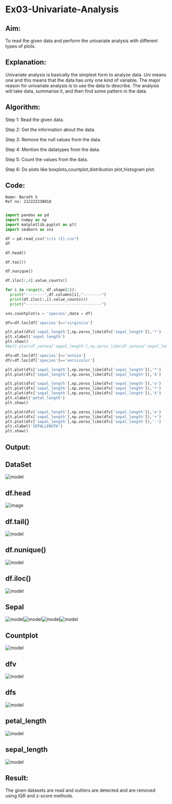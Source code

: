 # Ex03-Univariate-Analysis

## Aim:
To read the given data and perform the univariate analysis with different types of plots.

## Explanation:
Univariate analysis is basically the simplest form to analyze data. Uni means one and this means that the data has only one kind of variable. The major reason for univariate analysis is to use the data to describe. The analysis will take data, summarise it, and then find some pattern in the data.

## Algorithm:

Step 1:
Read the given data.

Step 2:
Get the information about the data.

Step 3:
Remove the null values from the data.

Step 4:
Mention the datatypes from the data.

Step 5:
Count the values from the data.

Step 6:
Do plots like boxplots,countplot,distribution plot,histogram plot.

## Code:
```
Name: Barath S
Ref no: 212222230018
```
```python

import pandas as pd
import numpy as np
import matplotlib.pyplot as plt
import seaborn as sns

df = pd.read_csv("iris (2).csv")
df

df.head()

df.tail()

df.nunique()

df.iloc[:,4].value_counts()

for i in range(0, df.shape[1]):
  print("--------",df.columns[i],"--------")
  print(df.iloc[:,i].value_counts())
  print("---------------------------------")

sns.countplot(x = 'species',data = df)

dfv=df.loc[df['species']=='virginica']

plt.plot(dfv['sepal_length'],np.zeros_like(dfv['sepal_length']),'*')
plt.xlabel('sepal length')
plt.show()
##plt.plot(df_setosa['sepal_length'],np.zeros_like(df_setosa['sepal_length']),'o')

dfs=df.loc[df['species']=='setosa']
dfc=df.loc[df['species']=='versicolor']

plt.plot(dfs['sepal_length'],np.zeros_like(dfs['sepal_length']),'*')
plt.plot(dfc['sepal_length'],np.zeros_like(dfc['sepal_length']),'X')

plt.plot(dfv['sepal_length'],np.zeros_like(dfv['sepal_length']),'o')
plt.plot(dfs['sepal_length'],np.zeros_like(dfs['sepal_length']),'*')
plt.plot(dfc['sepal_length'],np.zeros_like(dfc['sepal_length']),'X')
plt.xlabel('petal_length')
plt.show()

plt.plot(dfv['sepal_length'],np.zeros_like(dfv['sepal_length']),'o')
plt.plot(dfs['sepal_length'],np.zeros_like(dfs['sepal_length']),'+')
plt.plot(dfc['sepal_length'],np.zeros_like(dfc['sepal_length']),'-')
plt.xlabel('SEPALLENGTH')
plt.show()
```

## Output:

## DataSet

![model](df.png)

## df.head

![image](head.png)

## df.tail()

![model](tail.png)

## df.nunique()

![model](nuni.png)

## df.iloc()

![model](https://github.com/barathsubramani/Ex03-Univariate-Analysis/blob/main/iloc.png)

## Sepal

![model](https://github.com/barathsubramani/Ex03-Univariate-Analysis/blob/main/sepal1.png)![model](https://github.com/barathsubramani/Ex03-Univariate-Analysis/blob/main/sepal2.png)![model](https://github.com/barathsubramani/Ex03-Univariate-Analysis/blob/main/sepal3.png)![model](https://github.com/barathsubramani/Ex03-Univariate-Analysis/blob/main/sepal4.png)





## Countplot

![model](https://github.com/barathsubramani/Ex03-Univariate-Analysis/blob/main/sns.png)

## dfv

![model](https://github.com/barathsubramani/Ex03-Univariate-Analysis/blob/main/dfv.png)

## dfs

![model](https://github.com/barathsubramani/Ex03-Univariate-Analysis/blob/main/dfs.png)

## petal_length

![model](https://github.com/barathsubramani/Ex03-Univariate-Analysis/blob/main/plot.png)

## sepal_length

![model](https://github.com/barathsubramani/Ex03-Univariate-Analysis/blob/main/last.png)


## Result:
The given datasets are read and outliers are detected and are removed using IQR and z-score methods.
